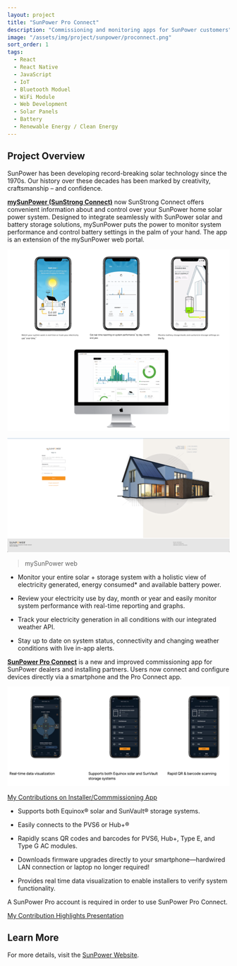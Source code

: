 ```yaml
---
layout: project
title: "SunPower Pro Connect"
description: "Commissioning and monitoring apps for SunPower customers"
image: "/assets/img/project/sunpower/proconnect.png"
sort_order: 1
tags:
  - React
  - React Native
  - JavaScript
  - IoT
  - Bluetooth Moduel
  - WiFi Module
  - Web Development
  - Solar Panels
  - Battery
  - Renewable Energy / Clean Energy
---
```


## Project Overview

SunPower has been developing record-breaking solar technology since the 1970s. Our history over these decades has been marked by creativity, craftsmanship – and confidence.

[**mySunPower (SunStrong Connect)**](https://us.sunpower.com/products/software/mysunpower) now SunStrong Connect offers convenient information about and control over your SunPower home solar power system. Designed to integrate seamlessly with SunPower solar and battery storage solutions, mySunPower puts the power to monitor system performance and control battery settings in the palm of your hand. The app is an extension of the mySunPower web portal.

![Project Image](/assets/img/project/sunpower/mysunpower.png)

![Project Image](/assets/img/project/sunpower/web.png)
> mySunPower web

- Monitor your entire solar + storage system with a holistic view of electricity generated, energy consumed* and available battery power.

- Review your electricity use by day, month or year and easily monitor system performance with real-time reporting and graphs.

- Track your electricity generation in all conditions with our integrated weather API.

- Stay up to date on system status, connectivity and changing weather conditions with live in-app alerts.

[**SunPower Pro Connect**](https://us.sunpower.com/products/software/sunpower-pro-connect) is a new and improved commissioning app for SunPower dealers and installing partners. Users now connect and configure devices directly via a smartphone and the Pro Connect app. 

![Project Image](/assets/img/project/sunpower/proconnect1.png)

[My Contributions on Installer/Commmissioning App](https://docs.google.com/presentation/d/1dhzb-CT_R2O5teSJE4FiKXfH-Jq0KFiQGb4fyYiWD-Q/edit?usp=sharing)

- Supports both Equinox® solar and SunVault® storage systems.

- Easily connects to the PVS6 or Hub+®

- Rapidly scans QR codes and barcodes for PVS6, Hub+, Type E, and Type G AC modules.

- Downloads firmware upgrades directly to your smartphone—hardwired LAN connection or laptop no longer required!

- Provides real time data visualization to enable installers to verify system functionality.

A SunPower Pro account is required in order to use SunPower Pro Connect.


[My Contribution Highlights Presentation](https://docs.google.com/presentation/d/1dhzb-CT_R2O5teSJE4FiKXfH-Jq0KFiQGb4fyYiWD-Q/edit?usp=sharing)

## Learn More

For more details, visit the [SunPower Website](https://us.sunpower.com/).
